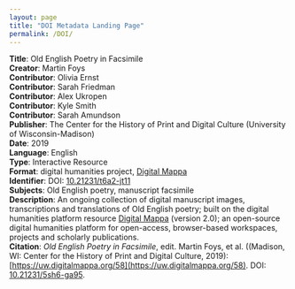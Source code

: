 ```yaml
---
layout: page
title: "DOI Metadata Landing Page"
permalink: /DOI/
---
```

<b>Title</b>: Old English Poetry in Facsimile<br/>
<b>Creator</b>: Martin Foys<br/>
<b>Contributor</b>: Olivia Ernst<br/>
<b>Contributor</b>: Sarah Friedman<br/>
<b>Contributor</b>: Alex Ukropen<br/>
<b>Contributor</b>: Kyle Smith<br/>
<b>Contributor</b>: Sarah Amundson<br/>
<b>Publisher</b>: The Center for the History of Print and Digital Culture (University of Wisconsin-Madison)<br/>
<b>Date</b>: 2019<br/>
<b>Language</b>: English<br/>
<b>Type</b>: Interactive Resource<br/>
<b>Format</b>: digital humanities project, [Digital Mappa](https://www.digitalmappa.org)<br/>
<b>Identifier</b>: DOI: [10.21231/t6a2-jt11](https://maxgray20.github.io/oepfac/)<br/>
<b>Subjects</b>: Old English poetry, manuscript facsimile<br/>
<b>Description</b>: An ongoing collection of digital manuscript images, transcriptions and translations of Old English poetry; built on the digital humanities platform resource [Digital Mappa](https://www.digitalmappa.org) (version 2.0); an open-source digital humanities platform for open-access, browser-based workspaces, projects and scholarly publications.<br/>
<b>Citation</b>: <i>Old English Poetry in Facsimile</i>, edit. Martin Foys, et al. ((Madison, WI: Center for the History of Print and Digital Culture, 2019): [https://uw.digitalmappa.org/58](https://uw.digitalmappa.org/58). DOI: [10.21231/5sh6-ga95](https://maxgray20.github.io/music/).<br/>
